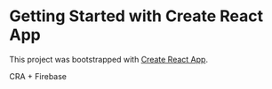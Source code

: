 # Getting Started with Create React App

This project was bootstrapped with [Create React App](https://github.com/facebook/create-react-app).

CRA + Firebase
